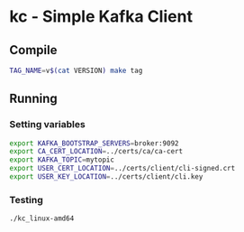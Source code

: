# kc - Simple Kafka Client

## Compile

```bash
TAG_NAME=v$(cat VERSION) make tag
```

## Running

### Setting variables

```bash
export KAFKA_BOOTSTRAP_SERVERS=broker:9092
export CA_CERT_LOCATION=../certs/ca/ca-cert
export KAFKA_TOPIC=mytopic
export USER_CERT_LOCATION=../certs/client/cli-signed.crt
export USER_KEY_LOCATION=../certs/client/cli.key
```

### Testing

```bash
./kc_linux-amd64
```